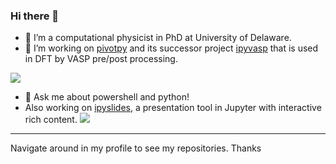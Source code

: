 ### Hi there 👋

- 🔭 I’m a computational physicist in PhD at University of Delaware. 
- 🌱 I’m working on [pivotpy](https://github.com/massgh/pivotpy) and its successor project [ipyvasp](https://github.com/massgh/ipyvasp) that is used in DFT by VASP pre/post processing. 

![](https://github.com/massgh/massgh/blob/master/pivotpy.png)

- 💬 Ask me about powershell and python! 
- Also working on [ipyslides](https://github.com/massgh/ipyslides), a presentation tool in Jupyter with interactive rich content.
![](https://github.com/massgh/massgh/blob/master/slides.jpg)


----
Navigate around in my profile to see my repositories. Thanks
